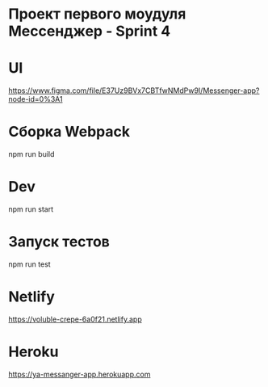 # Проект первого моудуля Мессенджер - Sprint 4

# UI
https://www.figma.com/file/E37Uz9BVx7CBTfwNMdPw9I/Messenger-app?node-id=0%3A1

# Сборка Webpack
npm run build

# Dev 
npm run start

# Запуск тестов
npm run test

# Netlify
https://voluble-crepe-6a0f21.netlify.app

# Heroku
https://ya-messanger-app.herokuapp.com

